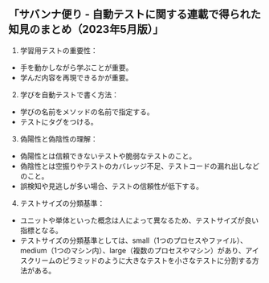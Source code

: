 ## 「サバンナ便り - 自動テストに関する連載で得られた知見のまとめ（2023年5月版）」



1. 学習用テストの重要性：
- 手を動かしながら学ぶことが重要。
- 学んだ内容を再現できるかが重要。

2. 学びを自動テストで書く方法：
- 学びの名前をメソッドの名前で指定する。
- テストにタグをつける。

3. 偽陽性と偽陰性の理解：
- 偽陽性とは信頼できないテストや脆弱なテストのこと。
- 偽陰性とは空振りやテストのカバレッジ不足、テストコードの漏れ出しなどのこと。
- 誤検知や見逃しが多い場合、テストの信頼性が低下する。

4. テストサイズの分類基準：
- ユニットや単体といった概念は人によって異なるため、テストサイズが良い指標となる。
- テストサイズの分類基準としては、small（1つのプロセスやファイル）、medium（1つのマシン内）、large（複数のプロセスやマシン）があり、アイスクリームのピラミッドのように大きなテストを小さなテストに分割する方法がある。